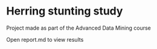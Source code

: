 # Herring stunting study

Project made as part of the Advanced Data Mining course

Open report.md to view results
